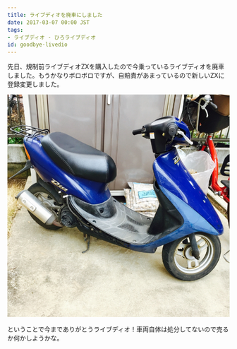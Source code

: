 ```yaml
---
title: ライブディオを廃車にしました
date: 2017-03-07 00:00 JST
tags:
- ライブディオ - ひろライブディオ
id: goodbye-livedio
---
```

<p class="sentence spacing10">先日、規制前ライブディオZXを購入したので今乗っているライブディオを廃車しました。もうかなりボロボロですが、自賠責があまっているので新しいZXに登録変更しました。</p>
<div class="center spacing"><img class="img-fluid" src="/photo/diary/2017.03.07_01.jpg" alt=""></div>
<p class="sentence">ということで今までありがとうライブディオ！車両自体は処分してないので売るか何かしようかな。</p>
